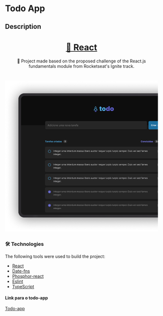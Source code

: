 # Todo App

## Description
<h1 align="center">
    <a href="https://pt-br.reactjs.org/">🔗 React</a>
</h1>
<p align="center">🚀 Project made based on the proposed challenge of the React.js fundamentals module from Rocketseat's Ignite track.</p>

<h1 align="center">
  <img alt="banner Todo App" title="#Todo App" src="./src/assets/cover.png" />
</h1>

### 🛠 Technologies

The following tools were used to build the project:

- [React](https://react.dev/)
- [Date-fns](https://date-fns.org/)
- [Phosphor-react](https://phosphoricons.com/)
- [Eslint](https://eslint.org/)
- [TypeScript](https://www.typescriptlang.org/)


<h4>Link para o todo-app</h4>
<a href="https://todotnb.netlify.app">Todo-app</a>
